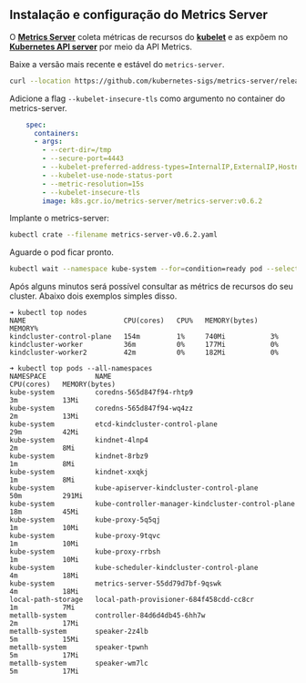 ## Instalação e configuração do Metrics Server

O [**Metrics Server**](https://github.com/kubernetes-sigs/metrics-server) coleta métricas de recursos do [**kubelet**](https://kubernetes.io/docs/reference/command-line-tools-reference/kubelet/) e as expõem  no [**Kubernetes API server**](https://kubernetes.io/docs/reference/command-line-tools-reference/kube-apiserver/) por meio da API Metrics.

Baixe a versão mais recente e estável do `metrics-server`.
```bash
curl --location https://github.com/kubernetes-sigs/metrics-server/releases/download/v0.6.2/components.yaml --output metrics-server-v0.6.2.yaml
```

Adicione a flag `--kubelet-insecure-tls` como argumento no container do metrics-server.
```yaml
    spec:
      containers:
      - args:
        - --cert-dir=/tmp
        - --secure-port=4443
        - --kubelet-preferred-address-types=InternalIP,ExternalIP,Hostname
        - --kubelet-use-node-status-port
        - --metric-resolution=15s
        - --kubelet-insecure-tls
        image: k8s.gcr.io/metrics-server/metrics-server:v0.6.2
```

Implante o metrics-server:
```bash
kubectl crate --filename metrics-server-v0.6.2.yaml
```

Aguarde o pod ficar pronto.
```bash
kubectl wait --namespace kube-system --for=condition=ready pod --selector=k8s-app=metrics-server --timeout=90s
```

Após alguns minutos será possível consultar as métrics de recursos do seu cluster. Abaixo dois exemplos simples disso.

```
➜ kubectl top nodes
NAME                        CPU(cores)   CPU%   MEMORY(bytes)   MEMORY%
kindcluster-control-plane   154m         1%     740Mi           3%
kindcluster-worker          36m          0%     177Mi           0%
kindcluster-worker2         42m          0%     182Mi           0%
```

```
➜ kubectl top pods --all-namespaces
NAMESPACE            NAME                                                CPU(cores)   MEMORY(bytes)
kube-system          coredns-565d847f94-rhtp9                            3m           13Mi
kube-system          coredns-565d847f94-wq4zz                            2m           13Mi
kube-system          etcd-kindcluster-control-plane                      29m          42Mi
kube-system          kindnet-4lnp4                                       2m           8Mi
kube-system          kindnet-8rbz9                                       1m           8Mi
kube-system          kindnet-xxqkj                                       1m           8Mi
kube-system          kube-apiserver-kindcluster-control-plane            50m          291Mi
kube-system          kube-controller-manager-kindcluster-control-plane   18m          45Mi
kube-system          kube-proxy-5q5qj                                    1m           10Mi
kube-system          kube-proxy-9tqvc                                    1m           10Mi
kube-system          kube-proxy-rrbsh                                    1m           10Mi
kube-system          kube-scheduler-kindcluster-control-plane            4m           18Mi
kube-system          metrics-server-55dd79d7bf-9qswk                     4m           18Mi
local-path-storage   local-path-provisioner-684f458cdd-cc8cr             1m           7Mi
metallb-system       controller-84d6d4db45-6hh7w                         2m           17Mi
metallb-system       speaker-2z4lb                                       5m           15Mi
metallb-system       speaker-tpwnh                                       5m           17Mi
metallb-system       speaker-wm7lc                                       5m           17Mi
```
